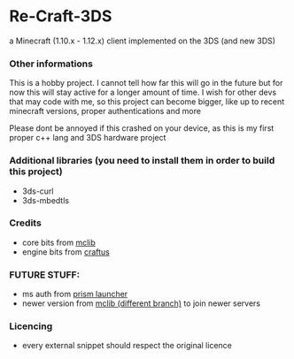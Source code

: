 # Re-Craft-3DS
a Minecraft (1.10.x - 1.12.x) client implemented on the 3DS (and new 3DS)

### Other informations
This is a hobby project. I cannot tell how far this will go in the future but for now this will stay active for a longer amount of time.
I wish for other devs that may code with me, so this project can become bigger, like up to recent minecraft versions, proper authentications and more

Please dont be annoyed if this crashed on your device, as this is my first proper c++ lang and 3DS hardware project

### Additional libraries (you need to install them in order to build this project)

- 3ds-curl 
- 3ds-mbedtls

### Credits

- core bits from [mclib](https://github.com/plushmonkey/mclib)
- engine bits from [craftus](https://github.com/Onixiya/craftus)

### FUTURE STUFF:
- ms auth from [prism launcher](https://github.com/PrismLauncher/PrismLauncher)
- newer version from  [mclib (different branch)](https://github.com/plushmonkey/mclib/tree/1.15.2) to join newer servers

### Licencing
- every external snippet should respect the original licence
